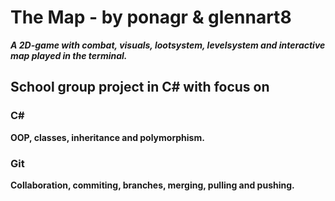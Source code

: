 # The Map - by ponagr & glennart8

***A 2D-game with combat, visuals, lootsystem, levelsystem and interactive map played in the terminal.***

## School group project in C# with focus on
### C#
**OOP, classes, inheritance and polymorphism.**
### Git
**Collaboration, commiting, branches, merging, pulling and pushing.**
